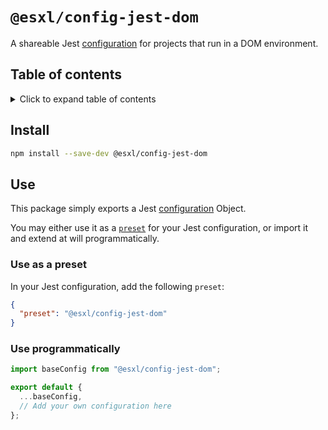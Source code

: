 # `@esxl/config-jest-dom`

A shareable Jest [configuration](https://jestjs.io/docs/configuration) for projects that run in a DOM environment.

## Table of contents

<details><summary> Click to expand table of contents</summary>

- [`@esxl/config-jest-dom`](#esxlconfig-jest-dom)
  - [Table of contents](#table-of-contents)
  - [Install](#install)
  - [Use](#use)
    - [Use as a preset](#use-as-a-preset)
    - [Use programmatically](#use-programmatically)
    </details>

## Install

```bash
npm install --save-dev @esxl/config-jest-dom
```

## Use

This package simply exports a Jest [configuration](https://jestjs.io/docs/configuration) Object.

You may either use it as a [`preset`](https://jestjs.io/docs/configuration#preset-string) for your Jest configuration, or import it and extend at will programmatically.

### Use as a preset

In your Jest configuration, add the following `preset`:

```json
{
  "preset": "@esxl/config-jest-dom"
}
```

### Use programmatically

```js
import baseConfig from "@esxl/config-jest-dom";

export default {
  ...baseConfig,
  // Add your own configuration here
};
```
